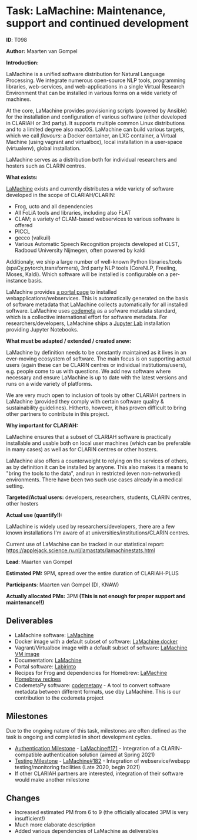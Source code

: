 # Task: LaMachine: Maintenance, support and continued development

**ID**: T098

**Author:** Maarten van Gompel

**Introduction:**

LaMachine is a unified software distribution for Natural Language Processing. We integrate numerous open-source NLP
tools, programming libraries, web-services, and web-applications in a single Virtual Research Environment that can be
installed in various forms on a wide variety of machines.

At the core, LaMachine provides provisioning scripts (powered by Ansible) for the installation and configuration of
various software (either developed in CLARIAH or 3rd party). It supports multiple common Linux distributions and to a limited
degree also macOS. LaMachine can build various targets, which we call *flavours*: a Docker container, an LXC container,
a Virtual Machine (using vagrant and virtualbox), local installation in a user-space (virtualenv), global installation.

LaMachine serves as a distribution both for individual researchers and hosters such as CLARIN centres.

**What exists:**

[LaMachine](https://proycon.github.io/LaMachine) exists and currently distributes a wide variety of software developed
in the scope of CLARIAH/CLARIN:
* Frog, ucto and all dependencies
* All FoLiA tools and libraries, including also FLAT
* CLAM; a variety of CLAM-based webservices to various software is offered
* PICCL
* gecco (valkuil)
* Various Automatic Speech Recognition projects developed at CLST, Radboud University Nijmegen, often powered by kaldi

Additionaly, we ship a large number of well-known Python libraries/tools (spaCy,pytorch,transformers), 3rd party NLP tools
(CoreNLP, Freeling, Moses, Kaldi). Which software will be installed is configurable on a per-instance basis.

LaMachine provides [a portal page](https://github.com/proycon/labirinto) to installed webapplications/webservices. This
is automatically generated on the basis of software metadata that LaMachine collects automatically for all installed
software. LaMachine uses [codemeta](https://codemeta.github.io) as a sofware metadata standard, which is a collective
international effort for software metadata. For researchers/developers, LaMachine ships a [Jupyter Lab](https://jupyter.org/) installation providing
Jupyter Notebooks.

**What must be adapted / extended / created anew:**

LaMachine by definition  needs to be constantly maintained as it lives in an ever-moving ecosystem of software. The
main focus is on supporting actual users (again these can be CLARIN centres or individual institutions/users), e.g.
people come to us with questions.  We add new software where necessary and ensure LaMachine is up to date with the
latest versions and runs on a wide variety of platforms.

We are very much open to inclusion of tools by other CLARIAH partners in LaMachine (provided they comply with certain
software quality & sustainability guidelines). Hitherto, however, it has proven difficult to bring other partners to
contribute in this project.

**Why important for CLARIAH:**

LaMachine ensures that a subset of CLARIAH software is practically installable and usable both on local user machines (which can be preferable in many cases)
as well as for CLARIN centres or other hosters.

LaMachine also offers a counterweight to relying on the services of others, as by definition it can be installed by
anyone. This also makes it a means to "bring the tools to the data", and run in restricted (even non-networked)
environments. There have been two such use cases already in a medical setting.

**Targeted/Actual users:** developers, researchers, students, CLARIN centres, other hosters

**Actual use (quantify!):**

LaMachine is widely used by researchers/developers, there are a few known installations I'm aware of at
universities/institutions/CLARIN centres.

Current use of LaMachine can be tracked in our statistical report: https://applejack.science.ru.nl/lamastats/lamachinestats.html

**Lead**: Maarten van Gompel

**Estimated PM:** 9PM, spread over the entire duration of CLARIAH-PLUS

**Participants**: Maarten van Gompel (DI, KNAW)

**Actually allocated PMs:** 3PM  **(This is not enough for proper support and maintenance!!)**

## Deliverables

* LaMachine software: [LaMachine](https://github.com/proycon/LaMachine)
* Docker image with a default subset of software: [LaMachine docker](https://hub.docker.com/r/proycon/lamachine/)
* Vagrant/Virtualbox image with a default subset of software: [LaMachine VM image](https://app.vagrantup.com/proycon/boxes/lamachine/)
* Documentation: [LaMachine](https://github.com/proycon/LaMachine/blob/master/README.md)
* Portal software: [Labirinto](https://github.com/proycon/labirinto)
* Recipes for Frog and dependencies for Homebrew: [LaMachine Homebrew recipes](https://github.com/fkarsdorp/homebrew-lamachine)
* CodemetaPy software: [codemetapy](https://github.com/proycon/codemetapy) - A tool to convert software metadata between
    different formats, use dby LaMachine. This is our contribution to the codemeta project

## Milestones

Due to the ongoing nature of this task, milestones are often defined as the task is ongoing and completed in short development
 cycles.

* [Authentication Milestone](https://github.com/proycon/LaMachine/milestone/11) - [LaMachine#171](https://github.com/proycon/LaMachine/issues/171) - Integration of a CLARIN-compatible authentication solution (aimed at Spring 2021)
* [Testing Milestone](https://github.com/proycon/LaMachine/milestone/12) - [LaMachine#182](https://github.com/proycon/LaMachine/issues/182) - Integration of webservice/webapp testing/monitoring facilities (Late 2020, begin 2021)
* If other CLARIAH partners are interested, integration of their software would make another milestone

## Changes

* Increased estimated PM from 6 to 9 (the officially allocated 3PM is very insufficient!)
* Much more elaborate description
* Added various dependencies of LaMachine as deliverables

